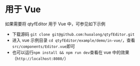 # 用于 Vue

如果需要将 qtyfEditor 用于 Vue 中，可参见如下示例

- 下载源码 `git clone git@github.com:huoalong/qtyfEditor.git`
- 进入 vue 示例目录 `cd qtyfEditor/example/demo/in-vue/`，查看`src/components/Editor.vue`即可
- 也可以运行`npm install && npm run dev`查看在 vue 中的效果（`http://localhost:8080/`）
